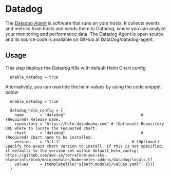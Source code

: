 # Datadog
The [Datadog Agent](https://docs.datadoghq.com/agent/) is software that runs on your hosts.
It collects events and metrics from hosts and sends them to Datadog, where you can analyze your monitoring and performance data. The Datadog Agent is open source and its source code is available on GitHub at DataDog/datadog-agent.


## Usage
This step deploys the Datadog K8s with default Helm Chart config

```hcl
  enable_datadog = true
```

Alternatively, you can override the helm values by using the code snippet below

```hcl
  enable_datadog = true

  datadog_helm_config = {
    name       = "datadog"                                 # (Required) Release name.
    repository = "https://helm.datadoghq.com" # (Optional) Repository URL where to locate the requested chart.
    chart      = "datadog"                                 # (Required) Chart name to be installed.
    version    = "3.1.1"                               # (Optional) Specify the exact chart version to install. If this is not specified, it defaults to the version set within default_helm_config: https://github.com/aws-ia/terraform-aws-eks-blueprints/blob/main/modules/kubernetes-addons/datadog/locals.tf
    values     = [templatefile("${path.module}/values.yaml", {})]
  }
```
